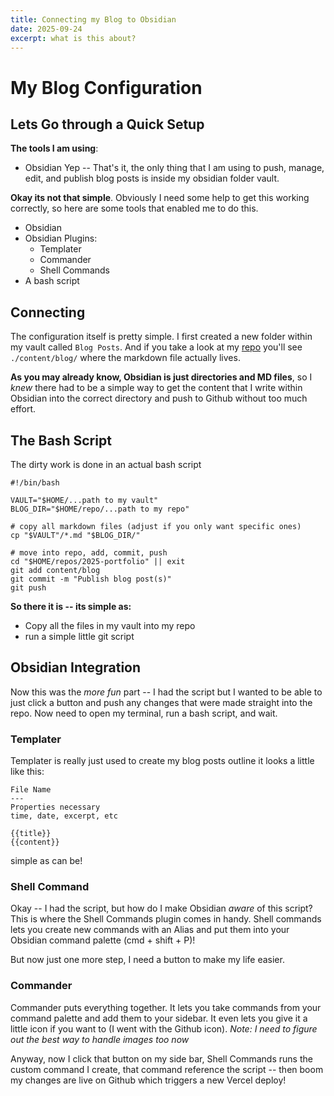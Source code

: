 ```yaml
---
title: Connecting my Blog to Obsidian
date: 2025-09-24
excerpt: what is this about?
---
```

# My Blog Configuration

## Lets Go through a Quick Setup
**The tools I am using**:
- Obsidian
Yep -- That's it, the only thing that I am using to push, manage, edit, and publish blog posts is inside my obsidian folder vault.

**Okay its not that simple**. Obviously I need some help to get this working correctly, so here are some tools that enabled me to do this.
- Obsidian
- Obsidian Plugins:
	- Templater
	- Commander
	- Shell Commands
- A bash script
## Connecting
The configuration itself is pretty simple. I first created a new folder within my vault called `Blog Posts`. And if you take a look at my [repo](https://github.com/Baguirre03/2025-portfolio) you'll see `./content/blog/` where the markdown file actually lives.

**As you may already know, Obsidian is just directories and MD files**, so I *knew* there had to be a simple way to get the content that I write within Obsidian into the correct directory and push to Github without too much effort. 

## The Bash Script
The dirty work is done in an actual bash script
```
#!/bin/bash

VAULT="$HOME/...path to my vault"
BLOG_DIR="$HOME/repo/...path to my repo"

# copy all markdown files (adjust if you only want specific ones)
cp "$VAULT"/*.md "$BLOG_DIR/"

# move into repo, add, commit, push
cd "$HOME/repos/2025-portfolio" || exit
git add content/blog
git commit -m "Publish blog post(s)"
git push
```
**So there it is -- its simple as:**
- Copy all the files in my vault into my repo
- run a simple little git script

## Obsidian Integration
Now this was the *more fun* part -- I had the script but I wanted to be able to just click a button and push any changes that were made straight into the repo. Now need to open my terminal, run a bash script, and wait.
### Templater
Templater is really just used to create my blog posts outline it looks a little like this:
```
File Name
---
Properties necessary
time, date, excerpt, etc

{{title}}
{{content}}
```
simple as can be!
### Shell Command
Okay -- I had the script, but how do I make Obsidian *aware* of this script? This is where the Shell Commands plugin comes in handy. Shell commands lets you create new commands with an Alias and put them into your Obsidian command palette (cmd + shift + P)! 

But now just one more step, I need a button to make my life easier.
### Commander
Commander puts everything together. It lets you take commands from your command palette and add them to your sidebar. It even lets you give it a little icon if you want to (I went with the Github icon). *Note: I need to figure out the best way to handle images too now*

Anyway, now I click that button on my side bar, Shell Commands runs the custom command I create, that command reference the script -- then boom my changes are live on Github which triggers a new Vercel deploy!